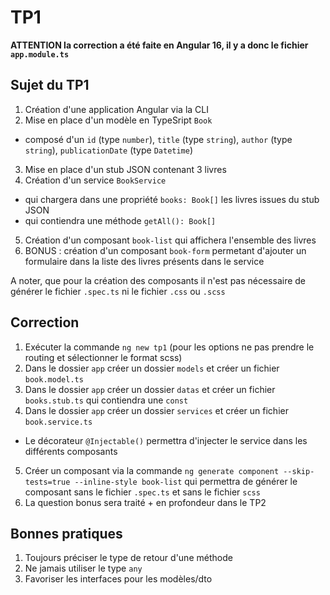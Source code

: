 # TP1

**ATTENTION la correction a été faite en Angular 16, il y a donc le fichier `app.module.ts`**

## Sujet du TP1

1. Création d'une application Angular via la CLI
2. Mise en place d'un modèle en TypeSript `Book`
  - composé d'un `id` (type `number`), `title` (type `string`), `author` (type `string`), `publicationDate` (type `Datetime`)
3. Mise en place d'un stub JSON contenant 3 livres
4. Création d'un service `BookService`
  - qui chargera dans une propriété `books: Book[]` les livres issues du stub JSON
  - qui contiendra une méthode `getAll(): Book[]`
5. Création d'un composant `book-list` qui affichera l'ensemble des livres
6. BONUS : création d'un composant `book-form` permetant d'ajouter un formulaire dans la liste des livres présents dans le service

A noter, que pour la création des composants il n'est pas nécessaire de générer le fichier `.spec.ts` ni le fichier `.css` ou `.scss`

## Correction

1. Exécuter la commande `ng new tp1` (pour les options ne pas prendre le routing et sélectionner le format scss)
2. Dans le dossier `app` créer un dossier `models` et créer un fichier `book.model.ts`
3. Dans le dossier `app` créer un dossier `datas` et créer un fichier `books.stub.ts` qui contiendra une `const`
4. Dans le dossier `app` créer un dossier `services` et créer un fichier `book.service.ts`
  - Le décorateur `@Injectable()` permettra d'injecter le service dans les différents composants
5. Créer un composant via la commande `ng generate component --skip-tests=true --inline-style book-list` qui permettra de générer le composant sans le fichier `.spec.ts` et sans le fichier `scss`
6. La question bonus sera traité + en profondeur dans le TP2

## Bonnes pratiques

1. Toujours préciser le type de retour d'une méthode
2. Ne jamais utiliser le type `any`
3. Favoriser les interfaces pour les modèles/dto